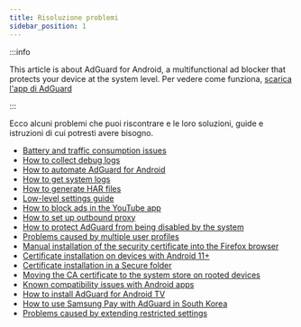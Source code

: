 ```yaml
---
title: Risoluzione problemi
sidebar_position: 1
---
```


:::info

This article is about AdGuard for Android, a multifunctional ad blocker that protects your device at the system level. Per vedere come funziona, [scarica l'app di AdGuard](https://agrd.io/download-kb-adblock)

:::

Ecco alcuni problemi che puoi riscontrare e le loro soluzioni, guide e istruzioni di cui potresti avere bisogno.

- [Battery and traffic consumption issues](/adguard-for-android/solving-problems/battery.md)
- [How to collect debug logs](/adguard-for-android/solving-problems/log.md)
- [How to automate AdGuard for Android](/adguard-for-android/solving-problems/tasker.md)
- [How to get system logs](/adguard-for-android/solving-problems/logcat.md)
- [How to generate HAR files](/adguard-for-android/solving-problems/har.md)
- [Low-level settings guide](/adguard-for-android/solving-problems/low-level-settings.md)
- [How to block ads in the YouTube app](adguard-for-android/solving-problems/youtube-ads.md)
- [How to set up outbound proxy](/adguard-for-android/solving-problems/outbound-proxy.md)
- [How to protect AdGuard from being disabled by the system](/adguard-for-android/solving-problems/background-work.md)
- [Problems caused by multiple user profiles](/adguard-for-android/solving-problems/multiple-user-profiles.md)
- [Manual installation of the security certificate into the Firefox browser](/adguard-for-android/solving-problems/firefox-certificates.md)
- [Certificate installation on devices with Android 11+](/adguard-for-android/solving-problems/manual-certificate.md)
- [Certificate installation in a Secure folder](/adguard-for-android/solving-problems/secure-folder.md)
- [Moving the CA certificate to the system store on rooted devices](/adguard-for-android/solving-problems/https-certificate-for-rooted.md)
- [Known compatibility issues with Android apps](/adguard-for-android/solving-problems/compatibility-issues.md)
- [How to install AdGuard for Android TV](/adguard-for-android/solving-problems/adguard-for-android-tv.md)
- [How to use Samsung Pay with AdGuard in South Korea](/adguard-for-android/solving-problems/samsungpay-with-adguard-in-south-korea.md)
- [Problems caused by extending restricted settings](/adguard-for-android/solving-problems/extending-restricted-settings.md)
